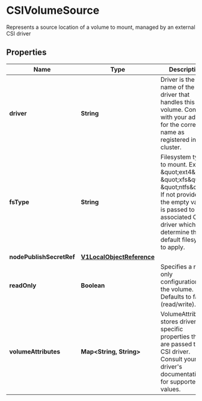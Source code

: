 

# CSIVolumeSource

Represents a source location of a volume to mount, managed by an external CSI driver
## Properties

Name | Type | Description | Notes
------------ | ------------- | ------------- | -------------
**driver** | **String** | Driver is the name of the CSI driver that handles this volume. Consult with your admin for the correct name as registered in the cluster. | 
**fsType** | **String** | Filesystem type to mount. Ex. \&quot;ext4\&quot;, \&quot;xfs\&quot;, \&quot;ntfs\&quot;. If not provided, the empty value is passed to the associated CSI driver which will determine the default filesystem to apply. |  [optional]
**nodePublishSecretRef** | [**V1LocalObjectReference**](V1LocalObjectReference.md) |  |  [optional]
**readOnly** | **Boolean** | Specifies a read-only configuration for the volume. Defaults to false (read/write). |  [optional]
**volumeAttributes** | **Map&lt;String, String&gt;** | VolumeAttributes stores driver-specific properties that are passed to the CSI driver. Consult your driver&#39;s documentation for supported values. |  [optional]



